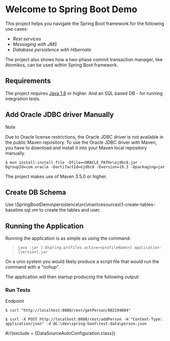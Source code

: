 # Welcome to Spring Boot Demo

This project helps you navigate the Spring Boot framework for the following use cases:

- _Rest services_
- _Messaging with JMS_
- _Database persistence with Hibernate_

The project also shows how a two-phase commit transaction manager, like Atomikos, can be used within Spring Boot framework.

## Requirements

The project requires [Java 1.8](http://www.oracle.com/technetwork/java/javase/downloads/jdk8-downloads-2133151.html) or
higher. And an SQL based DB - for running integration tests.

## Add Oracle JDBC driver Manually

Note

Due to Oracle license restrictions, the Oracle JDBC driver is not available in the public Maven repository. To use the Oracle JDBC driver with Maven, you have to download and install it into your Maven local repository manually.

```console
$ mvn install:install-file -Dfile=<ORACLE_PATH>\ojdbc8.jar -DgroupId=com.oracle -DartifactId=ojdbc8 -Dversion=19.3 -Dpackaging=jar
```

The project makes use of Maven 3.5.0 or higher.

## Create DB Schema

Use <HOME>\SpringBootDemo\persistence\src\main\resources\1-create-tables-baseline.sql.vm to create the tables and user.

## Running the Application

Running the application is as simple as using the command:

> `java -jar [-Dspring.profiles.active=<profileName>] application-[version].jar`

On a unix system you would likely produce a script file that would run the command with a "nohup".

The application will then startup producing the following output:

### Run Tests

Endpoint

```console
$ curl "http://localhost:8080/rest/getPerson/802194884"
```

```console
$ curl -X POST http://localhost:8080/rest/addPerson -H "Content-Type: application/json" -d @C:\dev\spring-boot\test-data\person.json 
```


#//(exclude = {DataSourceAutoConfiguration.class})

